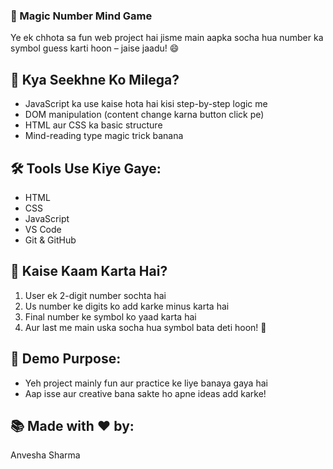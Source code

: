 ### 🧠 Magic Number Mind Game 

Ye ek chhota sa fun web project hai jisme main aapka socha hua number ka symbol guess karti hoon – jaise jaadu! 😄

## 📌 Kya Seekhne Ko Milega?
- JavaScript ka use kaise hota hai kisi step-by-step logic me
- DOM manipulation (content change karna button click pe)
- HTML aur CSS ka basic structure
- Mind-reading type magic trick banana

## 🛠️ Tools Use Kiye Gaye:
- HTML
- CSS
- JavaScript
- VS Code
- Git & GitHub

## 🚀 Kaise Kaam Karta Hai?
1. User ek 2-digit number sochta hai
2. Us number ke digits ko add karke minus karta hai
3. Final number ke symbol ko yaad karta hai
4. Aur last me main uska socha hua symbol bata deti hoon! 🧿

## 🎯 Demo Purpose:
- Yeh project mainly fun aur practice ke liye banaya gaya hai
- Aap isse aur creative bana sakte ho apne ideas add karke!

## 📚 Made with ❤️ by:
Anvesha Sharma